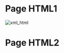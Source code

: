 # Page HTML1
![xml_html](https://user-images.githubusercontent.com/104082651/227251973-dd9325d0-9a77-4444-9c86-c2e526701b8f.png)

# Page HTML2
